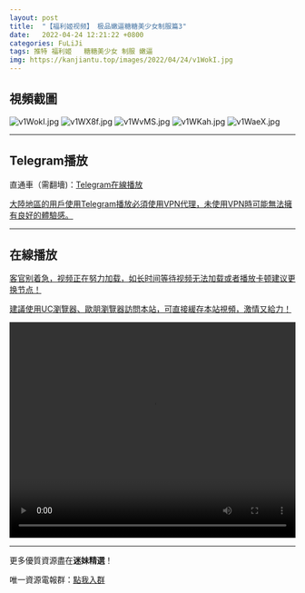 ```yaml
---
layout: post
title:  "【福利姬视频】 极品嫩逼糖糖美少女制服篇3"
date:   2022-04-24 12:21:22 +0800
categories: FuLiJi
tags: 推特 福利姬   糖糖美少女 制服 嫩逼
img: https://kanjiantu.top/images/2022/04/24/v1WokI.jpg
---
```



## 視頻截圖

![v1WokI.jpg](https://kanjiantu.top/images/2022/04/24/v1WokI.jpg)
![v1WX8f.jpg](https://kanjiantu.top/images/2022/04/24/v1WX8f.jpg)
![v1WvMS.jpg](https://kanjiantu.top/images/2022/04/24/v1WvMS.jpg)
![v1WKah.jpg](https://kanjiantu.top/images/2022/04/24/v1WKah.jpg)
![v1WaeX.jpg](https://kanjiantu.top/images/2022/04/24/v1WaeX.jpg)

* * *
## Telegram播放

直通車（需翻墻)：[Telegram在線播放](https://t.me/mimeijingxuan/819)


<u>大陸地區的用戶使用Telegram播放必須使用VPN代理，未使用VPN時可能無法擁有良好的體驗感。</u> 
* * *
## 在線播放
<u>客官别着急，视频正在努力加载，如长时间等待视频无法加载或者播放卡顿建议更换节点！</u>

<u>建議使用UC瀏覽器、歐朋瀏覽器訪問本站，可直接緩存本站視頻，激情又給力！</u>
<center><video src="https://cdn.publer.io/uploads/videos/6262e1a8db27977ec39da626/c3f516c2576649fe10b2b9bcd5c48ecd.mp4" width="100%" height="380px" controls="controls"></video></center>

* * *
更多優質資源盡在**迷妹精選**！

唯一資源電報群：[點我入群](https://t.me/mimeijingxuan)


